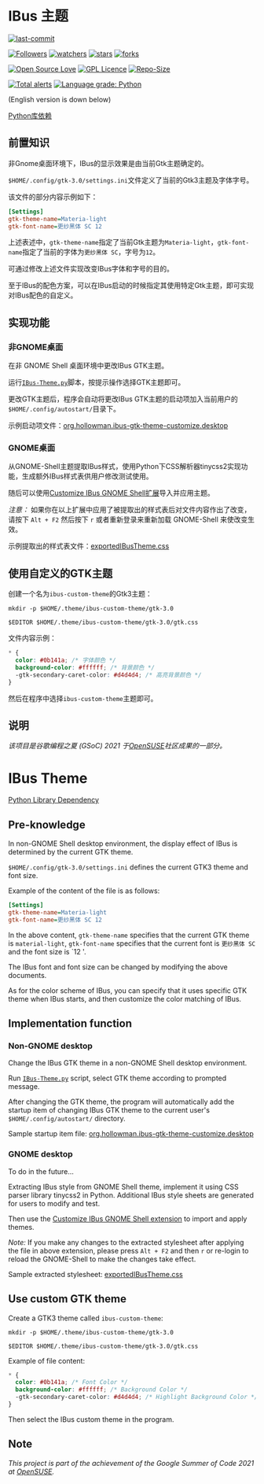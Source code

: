 # IBus 主题

[![last-commit](https://img.shields.io/github/last-commit/HollowMan6/IBus-Theme)](https://github.com/HollowMan6/IBus-Theme/graphs/commit-activity)

[![Followers](https://img.shields.io/github/followers/HollowMan6?style=social)](https://github.com/HollowMan6?tab=followers)
[![watchers](https://img.shields.io/github/watchers/HollowMan6/IBus-Theme?style=social)](https://github.com/HollowMan6/IBus-Theme/watchers)
[![stars](https://img.shields.io/github/stars/HollowMan6/IBus-Theme?style=social)](https://github.com/HollowMan6/IBus-Theme/stargazers)
[![forks](https://img.shields.io/github/forks/HollowMan6/IBus-Theme?style=social)](https://github.com/HollowMan6/IBus-Theme/network/members)

[![Open Source Love](https://img.shields.io/badge/-%E2%9D%A4%20Open%20Source-Green?style=flat-square&logo=Github&logoColor=white&link=https://hollowman6.github.io/fund.html)](https://hollowman6.github.io/fund.html)
[![GPL Licence](https://img.shields.io/badge/license-GPL-blue)](https://opensource.org/licenses/GPL-3.0/)
[![Repo-Size](https://img.shields.io/github/repo-size/HollowMan6/IBus-Theme.svg)](https://github.com/HollowMan6/IBus-Theme/archive/main.zip)

[![Total alerts](https://img.shields.io/lgtm/alerts/g/HollowMan6/IBus-Theme.svg?logo=lgtm&logoWidth=18)](https://lgtm.com/projects/g/HollowMan6/IBus-Theme/alerts/)
[![Language grade: Python](https://img.shields.io/lgtm/grade/python/g/HollowMan6/IBus-Theme.svg?logo=lgtm&logoWidth=18)](https://lgtm.com/projects/g/HollowMan6/IBus-Theme/context:python)

(English version is down below)

[Python库依赖](../../network/dependencies)

## 前置知识

非Gnome桌面环境下，IBus的显示效果是由当前Gtk主题确定的。

`$HOME/.config/gtk-3.0/settings.ini`文件定义了当前的Gtk3主题及字体字号。

该文件的部分内容示例如下：

```ini
[Settings]
gtk-theme-name=Materia-light
gtk-font-name=更纱黑体 SC 12
```

上述表述中，`gtk-theme-name`指定了当前Gtk主题为`Materia-light`，`gtk-font-name`指定了当前的字体为`更纱黑体 SC`，字号为`12`。

可通过修改上述文件实现改变IBus字体和字号的目的。

至于IBus的配色方案，可以在IBus启动的时候指定其使用特定Gtk主题，即可实现对IBus配色的自定义。

## 实现功能

### 非GNOME桌面

在非 GNOME Shell 桌面环境中更改IBus GTK主题。

运行[`IBus-Theme.py`](IBus-Theme.py)脚本，按提示操作选择GTK主题即可。

更改GTK主题后，程序会自动将更改IBus GTK主题的启动项加入当前用户的`$HOME/.config/autostart/`目录下。

示例启动项文件：[org.hollowman.ibus-gtk-theme-customize.desktop](org.hollowman.ibus-gtk-theme-customize.desktop)

### GNOME桌面

从GNOME-Shell主题提取IBus样式，使用Python下CSS解析器tinycss2实现功能，生成额外IBus样式表供用户修改测试使用。

随后可以使用[Customize IBus GNOME Shell扩展](https://extensions.gnome.org/extension/4112/customize-ibus/)导入并应用主题。

*注意：* 如果你在以上扩展中应用了被提取出的样式表后对文件内容作出了改变，请按下 `Alt + F2` 然后按下 `r` 或者重新登录来重新加载 GNOME-Shell 来使改变生效。

示例提取出的样式表文件：[exportedIBusTheme.css](exportedIBusTheme.css)

## 使用自定义的GTK主题

创建一个名为`ibus-custom-theme`的Gtk3主题：

`mkdir -p $HOME/.theme/ibus-custom-theme/gtk-3.0`

`$EDITOR $HOME/.theme/ibus-custom-theme/gtk-3.0/gtk.css`

文件内容示例：

```css
* {
  color: #0b141a; /* 字体颜色 */
  background-color: #ffffff; /* 背景颜色 */
  -gtk-secondary-caret-color: #d4d4d4; /* 高亮背景颜色 */
}
```

然后在程序中选择`ibus-custom-theme`主题即可。

## 说明

_该项目是谷歌编程之夏 (GSoC) 2021 于[OpenSUSE](https://github.com/openSUSE/mentoring/issues/158)社区成果的一部分。_

# IBus Theme

[Python Library Dependency](../../network/dependencies)

## Pre-knowledge

In non-GNOME Shell desktop environment, the display effect of IBus is determined by the current GTK theme.

`$HOME/.config/gtk-3.0/settings.ini` defines the current GTK3 theme and font size.

Example of the content of the file is as follows:

```ini
[Settings]
gtk-theme-name=Materia-light
gtk-font-name=更纱黑体 SC 12
```

In the above content, `gtk-theme-name` specifies that the current GTK theme is `material-light`, `gtk-font-name` specifies that the current font is `更纱黑体 SC` and the font size is `12 '.

The IBus font and font size can be changed by modifying the above documents.

As for the color scheme of IBus, you can specify that it uses specific GTK theme when IBus starts, and then customize the color matching of IBus.

## Implementation function

### Non-GNOME desktop

Change the IBus GTK theme in a non-GNOME Shell desktop environment.

Run [`IBus-Theme.py`](IBus-Theme.py) script, select GTK theme according to prompted message.

After changing the GTK theme, the program will automatically add the startup item of changing IBus GTK theme to the current user's `$HOME/.config/autostart/` directory.

Sample startup item file: [org.hollowman.ibus-gtk-theme-customize.desktop](org.hollowman.ibus-gtk-theme-customize.desktop)

### GNOME desktop

To do in the future...

Extracting IBus style from GNOME Shell theme, implement it using CSS parser library tinycss2 in Python. Additional IBus style sheets are generated for users to modify and test.

Then use the [Customize IBus GNOME Shell extension](https://extensions.gnome.org/extension/4112/customize-ibus/) to import and apply themes.

*Note:* If you make any changes to the extracted stylesheet after applying the file in above extension, please press `Alt + F2` and then `r` or re-login to reload the GNOME-Shell to make the changes take effect.

Sample extracted stylesheet: [exportedIBusTheme.css](exportedIBusTheme.css)

## Use custom GTK theme

Create a GTK3 theme called `ibus-custom-theme`:

`mkdir -p $HOME/.theme/ibus-custom-theme/gtk-3.0`

`$EDITOR $HOME/.theme/ibus-custom-theme/gtk-3.0/gtk.css`

Example of file content:

```css
* {
  color: #0b141a; /* Font Color */
  background-color: #ffffff; /* Background Color */
  -gtk-secondary-caret-color: #d4d4d4; /* Highlight Background Color */
}
```

Then select the IBus custom theme in the program.

## Note

_This project is part of the achievement of the Google Summer of Code 2021 at [OpenSUSE](https://github.com/openSUSE/mentoring/issues/158)._
